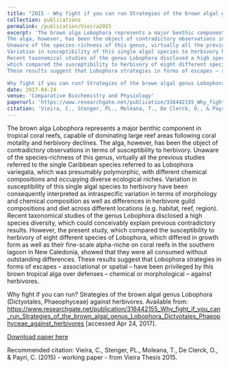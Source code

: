 ```yaml
---
title: "2015 - Why fight if you can run Strategies of the brown algal genus Lobophora (Dictyotales, Phaeophyceae) against herbivores. "
collection: publications
permalink: /publication/Vieira2015
excerpt: 'The brown alga Lobophora represents a major benthic component in tropical coral reefs, capable of dominating large reef areas following coral motality and herbivory declines. 
The alga, however, has been the object of contradictory observations in terms of susceptibility to herbivory. 
Unaware of the species-richness of this genus, virtually all the previous studies referred to the single Caribbean species referred to as Lobophora variegata, which was presumably polymorphic, with different chemical compositions and occupying diverse ecological niches. 
Variation in susceptibility of this single algal species to herbivory have been consequently interpreted as intraspecific variation in terms of morphology and chemical composition as well as differences in herbivore guild compositions and diet across different locations (e.g. habitat, reef, region). 
Recent taxonomical studies of the genus Lobophora disclosed a high species diversity, which could conceivably explain previous contradictory results. However, the present study, 
which compared the susceptibility to herbivory of eight different species of Lobophora, which differed in growth form as well as their fine-scale alpha-niche on coral reefs in the southern lagoon in New Caledonia, showed that they were all consumed without outstanding differences. 
These results suggest that Lobophora strategies in forms of escapes – associational or spatial – have been privileged by this brown tropical alga over defenses – chemical or morphological – against herbivores. 

Why fight if you can run? Strategies of the brown algal genus Lobophora (Dictyotales, Phaeophyceae) against herbivores. Available from: https://www.researchgate.net/publication/316442155_Why_fight_if_you_can_run_Strategies_of_the_brown_algal_genus_Lobophora_Dictyotales_Phaeophyceae_against_herbivores [accessed Apr 24, 2017].'
date: 2017-04-24
venue: 'Comparative Biochemistry and Physiology'
paperurl: 'https://www.researchgate.net/publication/316442155_Why_fight_if_you_can_run_Strategies_of_the_brown_algal_genus_Lobophora_Dictyotales_Phaeophyceae_against_herbivores'
citation: 'Vieira, C., Stenger, PL., Moleana, T., De Clerck, O., & Payri, C. (2015) - working paper - from Vieira Thesis 2015'
---
```

The brown alga Lobophora represents a major benthic component in tropical coral reefs, capable of dominating large reef areas following coral motality and herbivory declines. The alga, however, has been the object of contradictory observations in terms of susceptibility to herbivory. 
Unaware of the species-richness of this genus, virtually all the previous studies referred to the single Caribbean species referred to as Lobophora variegata, which was presumably polymorphic, with different chemical compositions and occupying diverse ecological niches. 
Variation in susceptibility of this single algal species to herbivory have been consequently interpreted as intraspecific variation in terms of morphology and chemical composition as well as differences in herbivore guild compositions and diet across different locations (e.g. habitat, reef, region). Recent taxonomical studies of the genus Lobophora disclosed a high species diversity, which could conceivably explain previous contradictory results. However, the present study, which compared the susceptibility to herbivory of eight different species of Lobophora, which differed in growth form as well as their fine-scale alpha-niche on coral reefs in the southern lagoon in New Caledonia, showed that they were all consumed without outstanding differences. These results suggest that Lobophora strategies in forms of escapes – associational or spatial – have been privileged by this brown tropical alga over defenses – chemical or morphological – against herbivores. 

Why fight if you can run? Strategies of the brown algal genus Lobophora (Dictyotales, Phaeophyceae) against herbivores. Available from: https://www.researchgate.net/publication/316442155_Why_fight_if_you_can_run_Strategies_of_the_brown_algal_genus_Lobophora_Dictyotales_Phaeophyceae_against_herbivores [accessed Apr 24, 2017].

[Download paper here](https://www.researchgate.net/publication/316442155_Why_fight_if_you_can_run_Strategies_of_the_brown_algal_genus_Lobophora_Dictyotales_Phaeophyceae_against_herbivores)

Recommended citation: Vieira, C., Stenger, PL., Moleana, T., De Clerck, O., & Payri, C. (2015) - working paper - from Vieira Thesis 2015.